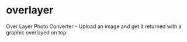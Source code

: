 # overlayer
Over Layer Photo Converter - Upload an image and get it returned with a graphic overlayed on top.
